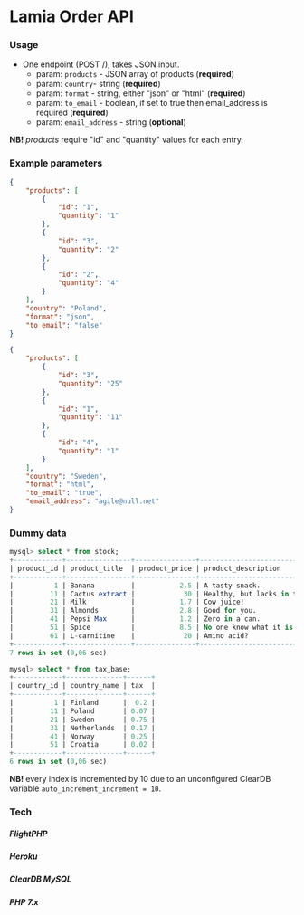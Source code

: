 # Lamia Order API

### Usage
- One endpoint (POST /), takes JSON input.
    - param: `products` - JSON array of products (**required**)
    - param: `country`- string (**required**)
    - param: `format` - string, either "json" or "html" (**required**)
    - param: `to_email` - boolean, if set to true then email_address is required (**required**)
    - param: `email_address` - string (**optional**)

**NB!** *products* require "id" and "quantity" values for each entry. 

### Example parameters
```json
{
	"products": [
		{
			"id": "1",
			"quantity": "1"
		},
		{
			"id": "3",
			"quantity": "2"
		},
		{
			"id": "2",
			"quantity": "4"
		}
	],
	"country": "Poland",
	"format": "json",
	"to_email": "false"
}
```

```json
{
	"products": [
		{
			"id": "3",
			"quantity": "25"
		},
		{
			"id": "1",
			"quantity": "11"
		},
		{
			"id": "4",
			"quantity": "1"
		}
	],
	"country": "Sweden",
	"format": "html",
	"to_email": "true",
	"email_address": "agile@null.net"
}
```

### Dummy data

```SQL
mysql> select * from stock;
+------------+----------------+---------------+------------------------------+------------------+
| product_id | product_title  | product_price | product_description          | product_quantity |
+------------+----------------+---------------+------------------------------+------------------+
|          1 | Banana         |           2.5 | A tasty snack.               |             9000 |
|         11 | Cactus extract |            30 | Healthy, but lacks in taste. |              500 |
|         21 | Milk           |           1.7 | Cow juice!                   |             1000 |
|         31 | Almonds        |           2.8 | Good for you.                |              583 |
|         41 | Pepsi Max      |           1.2 | Zero in a can.               |               30 |
|         51 | Spice          |           8.5 | No one know what it is.      |              502 |
|         61 | L-carnitine    |            20 | Amino acid?                  |              120 |
+------------+----------------+---------------+------------------------------+------------------+
7 rows in set (0,06 sec)

```

```SQL
mysql> select * from tax_base;
+------------+--------------+------+
| country_id | country_name | tax  |
+------------+--------------+------+
|          1 | Finland      |  0.2 |
|         11 | Poland       | 0.07 |
|         21 | Sweden       | 0.75 |
|         31 | Netherlands  | 0.17 |
|         41 | Norway       | 0.25 |
|         51 | Croatia      | 0.02 |
+------------+--------------+------+
6 rows in set (0,06 sec)

```

**NB!** every index is incremented by 10 due to an unconfigured ClearDB variable `auto_increment_increment = 10`.

### Tech

##### FlightPHP
##### Heroku
##### ClearDB MySQL
##### PHP 7.x